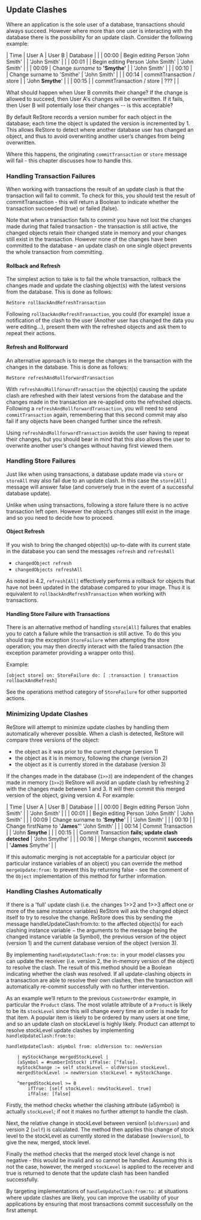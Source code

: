 ## Update ClashesWhere an application is the sole user of a database, transactions should always succeed. However where more than one user is interacting with the database there is the possibility for an update clash. Consider the following example:| Time | User A | User B | Database |  || 00:00 | Begin editing Person 'John Smith' |  | 'John Smith' |  || 00:01 |  | Begin editing Person 'John Smith' | 'John Smith' |  || 00:09 | Change _surname_ to **'Smythe'** |  | 'John Smith' |  || 00:10 |  | Change surname to 'Smithe' | 'John Smith' |  || 00:14 | commitTransaction / store |  | 'John **Smythe**' |  || 00:15 |  | commitTransaction / store | ??? |  |What should happen when User B commits their change? If the change is allowed to succeed, then User A's changes will be overwritten.If it fails, then User B will potentially lose their changes -- is this acceptable?By default ReStore records a version number for each object in the database; each time the object is updated the version is incremented by 1.This allows ReStore to detect where another database user has changed an object, and thus to avoid overwriting another user’s changes from being overwritten.Where this happens, the originating `commitTransaction` or `store` message will fail - this chapter discusses how to handle this. ### Handling Transaction FailuresWhen working with transactions the result of an update clash is that the transaction will fail to commit. To check for this, you should test the result of commitTransaction - this will return a Boolean to indicate whether the transaction succeeded \(true\) or failed \(false\). Note that when a transaction fails to commit you have not lost the changes made during that failed transaction - the transaction is still active, the changed objects retain their changed state in memory and your changes still exist in the transaction. However none of the changes have been committed to the database - an update clash on one single object prevents the whole transaction from committing. #### Rollback and RefreshThe simplest action to take is to fail the whole transaction, rollback the changes made and update the clashing object\(s\) with the latest versions from the database. This is done as follows:```ReStore rollbackAndRefreshTransaction```Following `rollbackAndRefreshTransaction`, you could \(for example\) issue a notification of the clash to the user \(Another user has changed the data you were editing...\), present them with the refreshed objects and ask them to repeat their actions. #### Refresh and RollforwardAn alternative approach is to merge the changes in the transaction with the changes in the database. This is done as follows:```ReStore refreshAndRollforwardTransaction ```With `refreshAndRollforwardTransaction` the object\(s\) causing the update clash are refreshed with their latest versions from the database and the changes made in the transaction are re-applied onto the refreshed objects. Following a `refreshAndRollforwardTransaction`, you will need to send `commitTransaction` again, remembering that this second commit may also fail if any objects have been changed further since the refresh.Using `refreshAndRollforwardTransaction` avoids the user having to repeat their changes, but you should bear in mind that this also allows the user to overwrite another user's changes without having first viewed them.### Handling Store FailuresJust like when using transactions, a database update made via `store` or `storeAll` may also fail due to an update clash. In this case the `store[All]` message will answer false \(and conversely true in the event of a successful database update\). Unlike when using transactions, following a store failure there is no active transaction left open. However the object’s changes still exist in the image and so you need to decide how to proceed.#### Object RefreshIf you wish to bring the changed object\(s\) up-to-date with its current state in the database you can send the messages `refresh` and `refreshAll`- `changedObject refresh`- `changedObjects refreshAll`As noted in 4.2, `refresh[All]` effectively performs a rollback for objects that have not been updated in the database compared to your image. Thus it is equivalent to `rollbackAndRefreshTransaction` when working with transactions.#### Handling Store Failure with TransactionsThere is an alternative method of handling `store[All]` failures that enables you to catch a failure while the transaction is still active. To do this you should trap the exception `StoreFailure` when attempting the store operation; you may then directly interact with the failed transaction \(the exception parameter providing a wrapper onto this\). Example:```[object store] on: StoreFailure do: [ :transaction | transaction rollbackAndRefresh]```See the operations method category of `StoreFailure` for other supported actions. ### Minimizing Update ClashesReStore will attempt to minimize update clashes by handling them automatically wherever possible. When a clash is detected, ReStore will compare three versions of the object: - the object as it was prior to the current change \(version 1\)- the object as it is in memory, following the change \(version 2\)- the object as it is currently stored in the database \(version 3\) If the changes made in the database \(`1>>3`\) are independent of the changes made in memory \(`1>>2`\) ReStore will avoid an update clash by refreshing 2 with the changes made between 1 and 3. It will then commit this merged version of the object, giving version 4. For example: | Time | User A | User B | Database |  || 00:00 | Begin editing Person 'John Smith' |  | 'John Smith' |  || 00:01 |  | Begin editing Person 'John Smith' | 'John Smith' |  || 00:09 | Change surname to '**Smythe**' |  | 'John Smith' |  || 00:10 |  | Change firstName to '**James**"' 	'John Smith' |  || 00:14 | Commit Transaction |  | 'John **Smythe** |  || 00:15 |  | Commit Transaction **fails; update clash detected** | 'John Smythe' |  || 00:16 |  | Merge changes, recommit **succeeds** | '**James** Smythe' |  |If this automatic merging is not acceptable for a particular object \(or particular instance variables of an object\) you can override the method `mergeUpdate:from:` to prevent this by returning false - see the comment of the `Object` implementation of this method for further information.### Handling Clashes AutomaticallyIf there is a 'full' update clash \(i.e. the changes 1>>2 and 1>>3 affect one or more of the same instance variables\) ReStore will ask the changed object itself to try to resolve the change. ReStore does this by sending the message handleUpdateClash:from:to: to the affected object\(s\) for each clashing instance variable − the arguments to the message being the changed instance variable \(a Symbol\), the previous version of the object \(version 1\) and the current database version of the object \(version 3\).By implementing `handleUpdateClash:from:to:` in your model classes you can update the receiver \(i.e. version 2, the in-memory version of the object\) to resolve the clash. The result of this method should be a Boolean indicating whether the clash was resolved. If all update-clashing objects in a transaction are able to resolve their own clashes, then the transaction will automatically re-commit successfully with no further intervention.As an example we’ll return to the previous `CustomerOrder` example, in particular the `Product` class. The most volatile attribute of a `Product` is likely to be its `stockLevel` since this will change every time an order is made for that item. A popular item is likely to be ordered by many users at one time, and so an update clash on stockLevel is highly likely. Product can attempt to resolve stockLevel update clashes by implementing `handleUpdateClash:from:to:````handleUpdateClash: aSymbol from: oldVersion to: newVersion

	| myStockChange mergedStockLevel |
	(aSymbol = #numberInStock) ifFalse: [^false].
	myStockChange := self stockLevel – oldVersion stockLevel.
	mergedStockLevel := newVersion stockLevel + myStockChange.

	^mergedStockLevel >= 0
		ifTrue: [self stockLevel: newStockLevel. true]
		ifFalse: [false] ```	Firstly, the method checks whether the clashing attribute \(aSymbol\) is actually `stockLevel`; if not it makes no further attempt to handle the clash.Next, the relative change in stockLevel between version1 \(`oldVersion`\) and version 2 \(`self`\) is calculated. The method then applies this change of stock level to the stockLevel as currently stored in the database \(`newVersion`\), to give the new, merged, stock level.Finally the method checks that the merged stock level change is not negative - this would be invalid and so cannot be handled. Assuming this is not the case, however, the merged `stockLevel` is applied to the receiver and true is returned to denote that the update clash has been handled successfully.By targeting implementations of `handleUpdateClash:from:to:` at situations where update clashes are likely, you can improve the usability of your applications by ensuring that most transactions commit successfully on the first attempt.